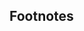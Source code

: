 ## Footnotes
[^1]: Systems that are entirely free and open-source I will refer to as *libre* to distinguish them from those that are not.
[^2]: Which can be a little complicated for those of us with Broadcom Wi-Fi chips, due to the proprietary firmware these devices require not being in the official Arch Linux repositories.
[^3]: This is for the simplest scenario, in which you wish to install GRUB2 on the same disk as you have Arch installed. This disk should also have either a MBR or GPT partition table. Further details can be found in the [GRUB2 article](https://wiki.archlinux.org/index.php/GRUB) at *The ArchWiki*. 
